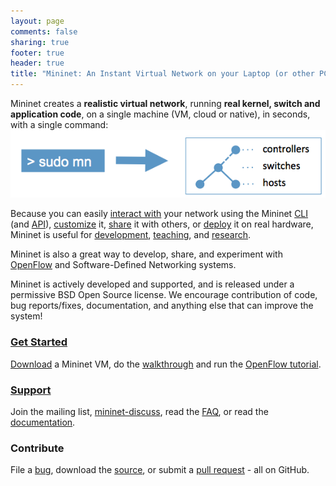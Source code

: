 ```yaml
---
layout: page
comments: false
sharing: true
footer: true
header: true
title: "Mininet: An Instant Virtual Network on your Laptop (or other PC)"
---
```


<style>article header { display: none; }</style>

<div class="frontpageparagraph">
Mininet creates a <strong>realistic virtual network</strong>, running
<strong>real kernel, switch and application code</strong>, on a single
machine (VM, cloud or native), in seconds,
with a single command:
</div>

<div class="frontpagediagram">
<img src="images/frontpage_diagram.png">
</div>

Because you can easily
<a href="/sample-workflow/#interacting-with-a-network">interact with</a>
your network using the Mininet
<a href="/walkthrough/#interact-with-hosts-and-switches">CLI</a>
(and <a href="/api/hierarchy.html">API</a>),
<a href="/sample-workflow/#customizing-a-network">customize</a> it,
<a href="/sample-workflow/#sharing-a-network">share</a> it with others,
or
<a href="sample-workflow#running-on-hardware">deploy</a>
 it on real hardware,
Mininet is useful for
<a href="sample-workflow">development</a>,
<a href="https://github.com/mininet/mininet/wiki/Documentation">teaching</a>,
and <a href="http://reproducingnetworkresearch.wordpress.com">research</a>.
 
Mininet
is also a great way to develop, share, and experiment with
[OpenFlow](http://openflow.org) and Software-Defined Networking systems.

<div class="frontpageparagraph">
Mininet is actively developed and supported, and is released under a
permissive BSD Open Source license. We encourage contribution of code, bug
reports/fixes, documentation, and anything else that can improve the system!
</div>

<div class="frontpagebutton">
<div class="buttontitle"><h3><a href="download">Get Started</a></h3></div>
<div class="buttontext">
<p>
<!-- No video yet!
Watch the intro video,
-->
<a href="download">Download</a> a Mininet VM,
do the <a href="walkthrough" title="Walkthrough">walkthrough</a>
and run the <a href="http://www.openflow.org/wk/index.php/OpenFlow_Tutorial" title="Title">OpenFlow tutorial</a>.
</p>
</div>
</div>

<div class="frontpagebutton">
<div class="buttontitle"><h3><a href="support">Support</a></h3></div>
<div class="buttontext">
<p>
Join the mailing list, <a href="https://mailman.stanford.edu/mailman/alt/members?list=mininet-discuss">mininet-discuss</a>, read the
<a href="https://github.com/mininet/mininet/wiki/FAQ">FAQ</a>, or read the
<a href="https://github.com/mininet/mininet/wiki/Documentation">documentation</a>.
</p>
</div>
</div>

<div class="frontpagebutton">
<div class="buttontitle"><h3>Contribute</h3></div>
<div class="buttontext">
<p>
File a <a href="https://github.com/mininet/mininet/issues?milestone=1&state=open">bug</a>, download the <a href="https://github.com/mininet/mininet">source</a>, or submit a <a href="https://github.com/mininet/mininet/pulls">pull request</a> - all on GitHub.
</p>
</div>
</div>

